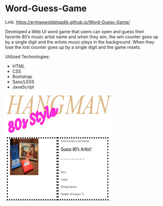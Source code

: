 # Word-Guess-Game
Link: https://ermiaswoldetsadik.github.io/Word-Guess-Game/


Developed a Web UI word game that users can open and guess their favorite 80’s music artist name and when they win, the win counter goes up by a single digit and the artists music plays in the background. When they lose the lost counter goes up by a single digit and the game resets.

Utilized Technologies:
- HTML
- CSS
- Bootstrap
- Sass/LESS
- JavaScript
<img src="assets\images\hangman.PNG" width="350" height="350">